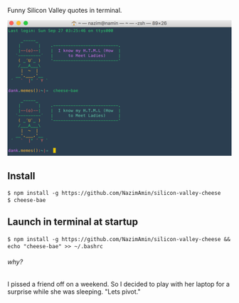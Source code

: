 Funny Silicon Valley quotes in terminal.

![](screenshot.png)

## Install

```
$ npm install -g https://github.com/NazimAmin/silicon-valley-cheese 
$ cheese-bae
```

## Launch in terminal at startup 

```
$ npm install -g https://github.com/NazimAmin/silicon-valley-cheese && echo "cheese-bae" >> ~/.bashrc
```

###### why? 
I pissed a friend off on a weekend. So I decided to play with her laptop for a surprise while she was sleeping. 
"Lets pivot."


